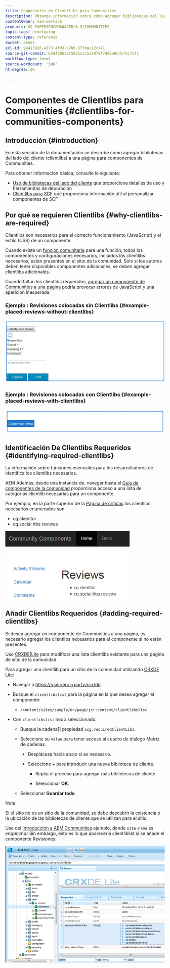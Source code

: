 ```yaml
---
title: Componentes de Clientlibs para Communities
description: Obtenga información sobre cómo agregar bibliotecas del lado del cliente (clientlibs) a una página para que pueda recopilar detalles de uso y utilizar herramientas de depuración para componentes de Communities.
contentOwner: msm-service
products: SG_EXPERIENCEMANAGER/6.5/COMMUNITIES
topic-tags: developing
content-type: reference
docset: aem65
exl-id: 94415926-a273-4f03-b7b6-57fdac12c741
source-git-commit: 62d4a8b3af5031ccc539d78f7d06a8cd1fec7af1
workflow-type: tm+mt
source-wordcount: '396'
ht-degree: 0%

---
```


# Componentes de Clientlibs para Communities {#clientlibs-for-communities-components}

## Introducción {#introduction}

En esta sección de la documentación se describe cómo agregar bibliotecas del lado del cliente (clientlibs) a una página para componentes de Communities.

Para obtener información básica, consulte lo siguiente:

* [Uso de bibliotecas del lado del cliente](/help/sites-developing/clientlibs.md) que proporciona detalles de uso y herramientas de depuración
* [Clientlibs para SCF](/help/communities/client-customize.md#clientlibs) que proporciona información útil al personalizar componentes de SCF


## Por qué se requieren Clientlibs {#why-clientlibs-are-required}

Clientlibs son necesarios para el correcto funcionamiento (JavaScript) y el estilo (CSS) de un componente.

Cuando existe un [función comunitaria](/help/communities/functions.md) para una función, todos los componentes y configuraciones necesarios, incluidos los clientlibs necesarios, están presentes en el sitio de la comunidad. Solo si los autores deben tener disponibles componentes adicionales, se deben agregar clientlibs adicionales.

Cuando faltan los clientlibs requeridos, [agregar un componente de Communities a una página](/help/communities/author-communities.md) podría provocar errores de JavaScript y una aparición inesperada.

### Ejemplo : Revisiones colocadas sin Clientlibs {#example-placed-reviews-without-clientlibs}

![placement-review](assets/placed-reviews.png)

### Ejemplo : Revisiones colocadas con Clientlibs {#example-placed-reviews-with-clientlibs}

![review-clientlibs](assets/reviews-clientlibs.png)

## Identificación De Clientlibs Requeridos {#identifying-required-clientlibs}

La información sobre funciones esenciales para los desarrolladores de identifica los clientlibs necesarios.

AEM Además, desde una instancia de, navegar hasta el [Guía de componentes de la comunidad](/help/communities/components-guide.md) proporciona acceso a una lista de categorías clientlib necesarias para un componente.

Por ejemplo, en la parte superior de la [Página de críticas](https://localhost:4502/content/community-components/en/reviews.html) los clientlibs necesarios enumerados son

* cq.ckeditor
* cq.social.hbs.reviews

![clientlibs-review](assets/clientlibs-reviews.png)

## Añadir Clientlibs Requeridos {#adding-required-clientlibs}

Si desea agregar un componente de Communities a una página, es necesario agregar los clientlibs necesarios para el componente si no están presentes.

Uso [CRXDE|Lite](#using-crxde-lite) para modificar una lista clientlibs existente para una página de sitio de la comunidad.

Para agregar una clientlib para un sitio de la comunidad utilizando [CRXDE Lite](/help/sites-developing/developing-with-crxde-lite.md):

* Navegar a [https://&lt;server>:&lt;port>/crx/de](https://localhost:4502/crx/de).
* Busque el `clientlibslist` para la página en la que desea agregar el componente:

   * `/content/sites/sample/en/page/jcr:content/clientlibslist`

* Con `clientlibslist` nodo seleccionado:

   * Busque la cadena[] propiedad `scg:requiredClientLibs`.
   * Seleccione su `Value` para tener acceso al cuadro de diálogo Matriz de cadenas.

      * Desplácese hacia abajo si es necesario.
      * Seleccione + para introducir una nueva biblioteca de cliente.

         * Repita el proceso para agregar más bibliotecas de cliente.

         * Seleccionar **OK**.

   * Seleccionar **Guardar todo**.

>[!NOTE]
>
>Si el sitio no es un sitio de la comunidad, se debe descubrir la existencia o la ubicación de las bibliotecas de cliente que se utilizan para el sitio.

Uso del [Introducción a AEM Communities](/help/communities/getting-started.md) ejemplo, donde `site-name` es *enganchar* Sin embargo, esto es lo que aparecería clientliblist si se añade el componente Revisiones:

![review-component](assets/review-component.png)
